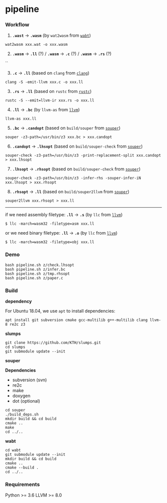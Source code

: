 # pipeline

### Workflow

1. __`.wast`__ →  __`.wasm`__ (by `wat2wasm` from [`wabt`](https://github.com/WebAssembly/wabt))

`wat2wasm xxx.wat -o xxx.wasm`

2. __`.wasm`__ →  __`.ll`__ (?) / __`.wasm`__ →  __`.c`__ (?) / __`.wasm`__ →  __`.rs`__ (?)

``

3. __`.c`__ → __`.ll`__ (based on `clang` from [`clang`]())

`clang -S -emit-llvm xxx.c -o xxx.ll`

3. __`.rs`__ → __`.ll`__ (based on `rustc` from [`rustc`]())

`rustc -S --emit=llvm-ir xxx.rs -o xxx.ll`

4. __`.ll`__ → __`.bc`__ (by `llvm-as` from [`llvm`](https://llvm.org/docs/index.html))

`llvm-as xxx.ll`

5. __`.bc`__ → __`.candopt`__ (based on `build/souper` from [`souper`](https://github.com/google/souper))

`souper -z3-path=/usr/bin/z3 xxx.bc > xxx.candopt`

6. __`.candopt`__ →  __`.lhsopt`__ (based on `build/souper-check` from [`souper`](https://github.com/google/souper))

`souper-check -z3-path=/usr/bin/z3 -print-replacement-split xxx.candopt > xxx.lhsopt`

7. __`.lhsopt`__ → __`.rhsopt`__ (based on `build/souper-check` from [`souper`](https://github.com/google/souper))

`souper-check -z3-path=/usr/bin/z3 -infer-rhs -souper-infer-iN xxx.lhsopt > xxx.rhsopt`

8. __`.rhsopt`__ → __`.ll`__ (based on `build/souper2llvm` from [`souper`](https://github.com/google/souper))

`souper2llvm xxx.rhsopt > xxx.ll`

----

if we need assembly filetype:
__`.ll`__ → __`.s`__ (by `llc` from [`llvm`](https://llvm.org/docs/index.html))
```
$ llc -march=wasm32 -filetype=asm xxx.ll
```
or we need binary filetype:
__`.ll`__ → __`.o`__ (by `llc` from [`llvm`](https://llvm.org/docs/index.html))
```
$ llc -march=wasm32 -filetype=obj xxx.ll
```

### Demo
```
bash pipeline.sh z/check.lhsopt
bash pipeline.sh z/infer.bc
bash pipeline.sh z/tmp.rhsopt
bash pipeline.sh z/paper.c
```

### Build

__dependency__

For Ubuntu 18.04, we use `apt` to install dependencies:
```
apt install git subversion cmake gcc-multilib g++-multilib clang llvm-8 re2c z3
```

__slumps__

```
git clone https://github.com/KTH/slumps.git
cd slumps
git submodule update --init
```

__souper__

**Dependencies**
 - subversion (svn)
 - re2c
 - make
 - doxygen
 - dot (optional)

```
cd souper
./build_deps.sh
mkdir build && cd build
cmake ..
make
cd ../..
```

__wabt__

```
cd wabt
git submodule update --init
mkdir build && cd build
cmake ..
cmake --build .
cd ../..
```

### Requirements

Python >= 3.6
LLVM >= 8.0
